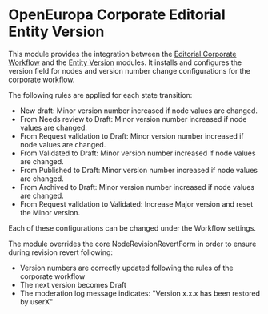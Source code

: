 # OpenEuropa Corporate Editorial Entity Version

This module provides the integration between the [Editorial Corporate Workflow](https://github.com/openeuropa/oe_editorial/tree/master/modules/oe_editorial_corporate_workflow)
and the [Entity Version](https://github.com/openeuropa/entity_version) modules.
It installs and configures the version field for nodes and version number change configurations for the
corporate workflow.

The following rules are applied for each state transition:
- New draft:
  Minor version number increased if node values are changed.
- From Needs review to Draft:
  Minor version number increased if node values are changed.
- From Request validation to Draft:
  Minor version number increased if node values are changed.
- From Validated to Draft:
  Minor version number increased if node values are changed.
- From Published to Draft:
  Minor version number increased if node values are changed.
- From Archived to Draft:
  Minor version number increased if node values are changed.
- From Request validation to Validated:
  Increase Major version and reset the Minor version.

Each of these configurations can be changed under the Workflow settings.

The module overrides the core NodeRevisionRevertForm in order to ensure during revision revert following:
- Version numbers are correctly updated following the rules of the corporate workflow
- The next version becomes Draft
- The moderation log message indicates: "Version x.x.x has been restored by userX"

